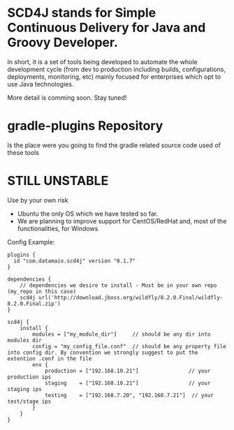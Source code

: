 SCD4J stands for Simple Continuous Delivery for Java and Groovy Developer. 
=============

In short, it is a set of tools being developed to automate the whole development cycle (from dev to production including builds, configurations, deployments, monitoring, etc) mainly focused for enterprises which opt to use Java technologies. 

More detail is comming soon. Stay tuned!

gradle-plugins Repository
=========================

Is the place were you going to find the gradle related source code used of these tools


STILL UNSTABLE
=========================
Use by your own risk
- Ubuntu the only OS which we have tested so far. 
- We are planning to improve support for CentOS/RedHat and, most of the functionalities, for Windows

Config Example:
```
plugins {
  id "com.datamaio.scd4j" version "0.1.7"
}

dependencies {
	// dependencies we desire to install - Must be in your own repo (my_repo in this case)
	scd4j url('http://download.jboss.org/wildfly/8.2.0.Final/wildfly-8.2.0.Final.zip')
}

scd4j {
	install {
		modules = ["my_module_dir"] 	// should be any dir into modules dir
		config = "my_config_file.conf"	// should be any property file into config dir. By convention we strongly suggest to put the extention .conf in the file
		env {
			production = ["192.168.10.21"]		  	  	  // your production ips
			staging    = ["192.168.10.21"]		  	  	  // your staging ips
			testing    = ["192.168.7.20", "192.168.7.21"]  // your test/stage ips
		}
	}
}
```

